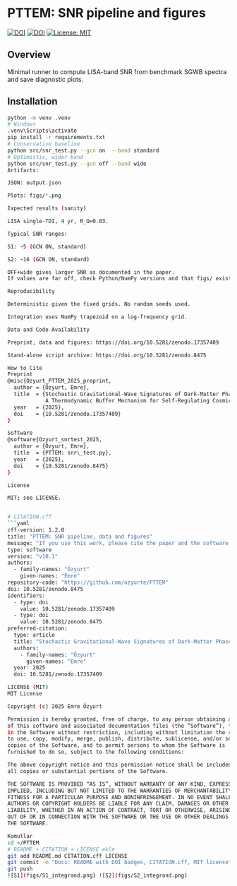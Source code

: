 # PTTEM: SNR pipeline and figures

[![DOI](https://zenodo.org/badge/DOI/10.5281/zenodo.17357409.svg)](https://doi.org/10.5281/zenodo.17357409)
[![DOI](https://zenodo.org/badge/DOI/10.5281/zenodo.8475.svg)](https://doi.org/10.5281/zenodo.8475)
[![License: MIT](https://img.shields.io/badge/License-MIT-green.svg)](./LICENSE)

## Overview
Minimal runner to compute LISA-band SNR from benchmark SGWB spectra and save diagnostic plots.

## Installation
```bash
python -m venv .venv
# Windows
.venv\Scripts\activate
pip install -r requirements.txt
# Conservative baseline
python src/snr_test.py --gcn on  --band standard
# Optimistic, wider band
python src/snr_test.py --gcn off --band wide
Artifacts:

JSON: output.json

Plots: figs/*.png

Expected results (sanity)

LISA single-TDI, 4 yr, R_Ω=0.03.

Typical SNR ranges:

S1: ~5 (GCN ON, standard)

S2: ~16 (GCN ON, standard)

OFF+wide gives larger SNR as documented in the paper.
If values are far off, check Python/NumPy versions and that figs/ exists.

Reproducibility

Deterministic given the fixed grids. No random seeds used.

Integration uses NumPy trapezoid on a log-frequency grid.

Data and Code Availability

Preprint, data and figures: https://doi.org/10.5281/zenodo.17357409

Stand-alone script archive: https://doi.org/10.5281/zenodo.8475

How to Cite
Preprint
@misc{Ozyurt_PTTEM_2025_preprint,
  author = {Özyurt, Emre},
  title  = {Stochastic Gravitational-Wave Signatures of Dark-Matter Phase Transitions:
            A Thermodynamic Buffer Mechanism for Self-Regulating Cosmic Expansion},
  year   = {2025},
  doi    = {10.5281/zenodo.17357409}
}

Software
@software{Ozyurt_snrtest_2025,
  author = {Özyurt, Emre},
  title  = {PTTEM: snr\_test.py},
  year   = {2025},
  doi    = {10.5281/zenodo.8475}
}

License

MIT; see LICENSE.


# CITATION.cff
```yaml
cff-version: 1.2.0
title: "PTTEM: SNR pipeline, data and figures"
message: "If you use this work, please cite the paper and the software."
type: software
version: "v10.1"
authors:
  - family-names: "Özyurt"
    given-names: "Emre"
repository-code: "https://github.com/ozyurte/PTTEM"
doi: 10.5281/zenodo.8475
identifiers:
  - type: doi
    value: 10.5281/zenodo.17357409
  - type: doi
    value: 10.5281/zenodo.8475
preferred-citation:
  type: article
  title: "Stochastic Gravitational-Wave Signatures of Dark-Matter Phase Transitions"
  authors:
    - family-names: "Özyurt"
      given-names: "Emre"
  year: 2025
  doi: 10.5281/zenodo.17357409

LICENSE (MIT)
MIT License

Copyright (c) 2025 Emre Özyurt

Permission is hereby granted, free of charge, to any person obtaining a copy
of this software and associated documentation files (the “Software”), to deal
in the Software without restriction, including without limitation the rights
to use, copy, modify, merge, publish, distribute, sublicense, and/or sell
copies of the Software, and to permit persons to whom the Software is
furnished to do so, subject to the following conditions:

The above copyright notice and this permission notice shall be included in
all copies or substantial portions of the Software.

THE SOFTWARE IS PROVIDED “AS IS”, WITHOUT WARRANTY OF ANY KIND, EXPRESS OR
IMPLIED, INCLUDING BUT NOT LIMITED TO THE WARRANTIES OF MERCHANTABILITY,
FITNESS FOR A PARTICULAR PURPOSE AND NONINFRINGEMENT. IN NO EVENT SHALL THE
AUTHORS OR COPYRIGHT HOLDERS BE LIABLE FOR ANY CLAIM, DAMAGES OR OTHER
LIABILITY, WHETHER IN AN ACTION OF CONTRACT, TORT OR OTHERWISE, ARISING FROM,
OUT OF OR IN CONNECTION WITH THE SOFTWARE OR THE USE OR OTHER DEALINGS IN
THE SOFTWARE.

Komutlar
cd ~/PTTEM
# README + CITATION + LICENSE ekle
git add README.md CITATION.cff LICENSE
git commit -m "Docs: README with DOI badges, CITATION.cff, MIT license"
git push
![S1](figs/S1_integrand.png) ![S2](figs/S2_integrand.png)
